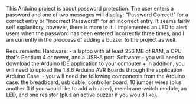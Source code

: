 This Arduino project is about password protection. The user enters a password and one of two messages will display: "Password Correct!" for a correct entry or "Incorrect Password!" for an incorrect entry. It seems fairly self explanitory, however, there is more to it. I implemented an LED to alert users when the password has been entered incorrectly three times, and I am currently in the proccess of adding a buzzer to the project as well. 

Requirements:
  Hardware:
    - a laptop with at least 256 MB of RAM, a CPU that's Pentium 4 or newer, and a USB-A port.
  Software:
    - you will need to download the Arduino IDE application to your computer
      + in addition, you will need to upload the 1.8.6 Arduino AVR Boards through the application
  Arduino Case:
    - you will need the following components from the Arduino case: the breadboard, usb cable, controller board, 10 jumper wires (plus another 3 if you would like to add a buzzer), membrane switch module, an LED, and one         resistor (plus an active buzzer if you would like).

